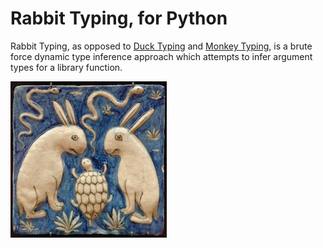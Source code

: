 # Rabbit Typing, for Python

Rabbit Typing, as opposed to [Duck Typing](https://www.python.org/) and
[Monkey Typing](https://github.com/Instagram/MonkeyType), is a brute force
dynamic type inference approach which attempts to infer argument types for a
library function.

![A rabbit](/rabbit.jpg)


